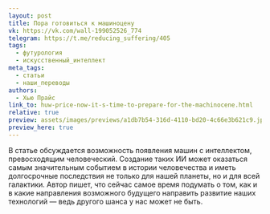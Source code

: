 ```yaml
---
layout: post
title: Пора готовиться к машиноцену
vk: https://vk.com/wall-199052526_774
telegram: https://t.me/reducing_suffering/405
tags:
  - футурология
  - искусственный_интеллект
meta_tags:
  - статьи
  - наши_переводы
authors:
  - Хью Прайс
link_to: huw-price-now-it-s-time-to-prepare-for-the-machinocene.html
relative: true
preview: assets/images/previews/a1db7b54-316d-4110-bd20-4c66e3b621c9.jpg
preview_here: true
---
```

В статье обсуждается возможность появления машин с интеллектом, превосходящим человеческий. Создание таких ИИ может оказаться самым значительным событием в истории человечества и иметь долгосрочные последствия не только для нашей планеты, но и для всей галактики. Автор пишет, что сейчас самое время подумать о том, как и в какие направления возможного будущего направить развитие наших технологий — ведь другого шанса у нас может не быть.
